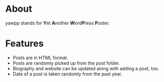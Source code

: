 # About

yawpp stands for **Y**et **A**nother **W**ord**P**ress **P**oster. 

# Features

* Posts are in HTML format.
* Posts are randomly picked up from the post folder.
* Biography and website can be updated along with adding a post, too. 
* Date of a post is taken randomly from the past year.
